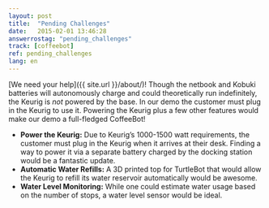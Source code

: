 ```yaml
---
layout: post
title:  "Pending Challenges"
date:   2015-02-01 13:46:28
answerrostag: "pending_challenges"
track: [coffeebot]
ref: pending_challenges
lang: en
---
```


[We need your help]({{ site.url }}/about/)! Though the netbook and Kobuki batteries will autonomously charge and could theoretically run indefinitely, the Keurig is *not* powered by the base. In our demo the customer must plug in the Keurig to use it. Powering the Keurig plus a few other features would make our demo a full-fledged CoffeeBot!

- **Power the Keurig:** Due to Keurig’s 1000-1500 watt requirements, the customer must plug in the Keurig when it arrives at their desk. Finding a way to power it via a separate battery charged by the docking station would be a fantastic update.
- **Automatic Water Refills:** A 3D printed top for TurtleBot that would allow the Keurig to refill its water reservoir automatically would be awesome.
- **Water Level Monitoring:** While one could estimate water usage based on the number of stops, a water level sensor would be ideal.

